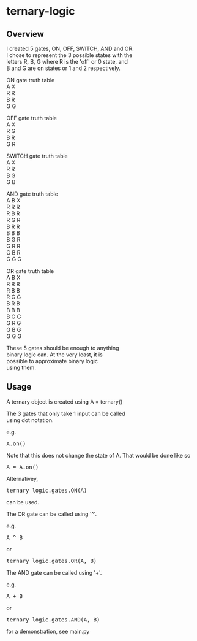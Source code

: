 # ternary-logic

Overview
-
I created 5 gates, ON, OFF, SWITCH, AND and OR.  
I chose to represent the 3 possible states with the  
letters R, B, G where R is the 'off' or 0 state, and  
B and G are on states or 1 and 2 respectively.  

ON gate truth table  
A X  
R R  
B R  
G G  

OFF gate truth table  
A X  
R G  
B R  
G R  

SWITCH gate truth table  
A X  
R R  
B G  
G B  

AND gate truth table  
A B X  
R R R  
R B R  
R G R  
B R R  
B B B  
B G R  
G R R  
G B R  
G G G  

OR gate truth table  
A B X  
R R R  
R B B  
R G G  
B R B  
B B B  
B G G  
G R G  
G B G  
G G G  

These 5 gates should be enough to anything  
binary logic can. At the very least, it is  
possible to approximate binary logic  
using them.  

Usage
-
A ternary object is created using A = ternary()

The 3 gates that only take 1 input can be called  
using dot notation.

e.g.
<pre>
A.on()
</pre>
Note that this does not change the state of A. That
would be done like so
<pre>
A = A.on()
</pre>
Alternativey,
<pre>
ternary_logic.gates.ON(A)
</pre>
can be used.

The OR gate can be called using '^'.

e.g.
<pre>
A ^ B  
</pre>
or
<pre>
ternary_logic.gates.OR(A, B)
</pre>
The AND gate can be called using '+'.

e.g.
<pre>
A + B
</pre>
or
<pre>
ternary_logic.gates.AND(A, B)
</pre>

for a demonstration, see main.py
